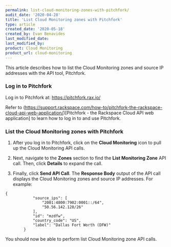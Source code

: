 ```yaml
---
permalink: list-cloud-monitoring-zones-with-pitchfork/
audit_date: '2020-04-28'
title: 'List Cloud Monitoring zones with Pitchfork'
type: article
created_date: '2020-05-18'
created_by: Evan Benavides
last_modified_date: 
last_modified_by:
product: Cloud Monitoring
product_url: cloud-monitoring
---
```


This article describes how to list the Cloud Monitoring zones and source IP addresses with the API tool, Pitchfork.

### Log in to Pitchfork

Log in to Pitchfork at: https://pitchfork.rax.io/

Refer to (https://support.rackspace.com/how-to/pitchfork-the-rackspace-cloud-api-web-application/)[Pitchfork - the Rackspace Cloud API web application] to learn how to log in to and use Pitchfork.

### List the Cloud Monitoring zones with Pitchfork

1. After you log in to Pitchfork, click on the **Cloud Monitoring** icon to pull up the Cloud Monitoring API calls.

2. Next, navigate to the **Zones** section to find the **List Monitoring Zone** API call. Then, click **Details** to expand the call.

3. Finally, click **Send API Call**. The **Response Body** output of the API call displays the Cloud Monitoring zones and source IP addresses. For example:

```        
{
            "source_ips": [
                "2001:4800:7902:0001::/64", 
                "50.56.142.128/26"
            ], 
            "id": "mzdfw", 
            "country_code": "US", 
            "label": "Dallas Fort Worth (DFW)"
        }
```

You should now be able to perform list Cloud Monitoring zone API calls.
